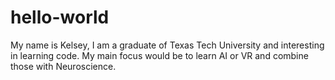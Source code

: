# hello-world

My name is Kelsey, I am a graduate of Texas Tech University and interesting in learning code. 
My main focus would be to learn AI or VR and combine those with Neuroscience. 

